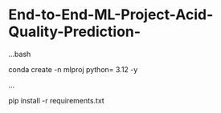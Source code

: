 # End-to-End-ML-Project-Acid-Quality-Prediction-

...bash

conda create -n mlproj python= 3.12 -y

...

pip install -r requirements.txt




